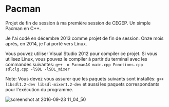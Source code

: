 # Pacman
Projet de fin de session à ma première session de CEGEP. Un simple Pacman en C++. 

Je l'ai codé en décembre 2013 comme projet de fin de session. Onze mois après, en 2014, je l'ai porté vers Linux.

Vous pouvez utiliser Visual Studio 2012 pour compiler ce projet. Si vous utilisez Linux, vous pouvez le compiler à partir du terminal avec les commandes suivantes: 
`g++ -o PacmanAX main.cpp Fonctions.cpp sdlclg.cpp -lSDL -lSDL_mixer`

Note: Vous devez vous assurer que les paquets suivants sont installés: `g++ libsdl1.2-dev libsdl-mixer1.2-dev` et aussi les paquets correspondants pour l'exécution du programme. 

![screenshot at 2016-09-23 11_04_50](https://cloud.githubusercontent.com/assets/6194072/18793261/e78e80c2-8187-11e6-8595-bf63733eac18.png)

